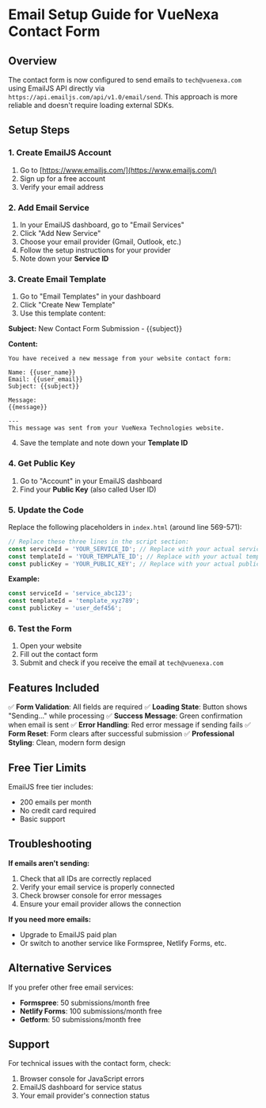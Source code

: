 # Email Setup Guide for VueNexa Contact Form

## Overview
The contact form is now configured to send emails to `tech@vuenexa.com` using EmailJS API directly via `https://api.emailjs.com/api/v1.0/email/send`. This approach is more reliable and doesn't require loading external SDKs.

## Setup Steps

### 1. Create EmailJS Account
1. Go to [https://www.emailjs.com/](https://www.emailjs.com/)
2. Sign up for a free account
3. Verify your email address

### 2. Add Email Service
1. In your EmailJS dashboard, go to "Email Services"
2. Click "Add New Service"
3. Choose your email provider (Gmail, Outlook, etc.)
4. Follow the setup instructions for your provider
5. Note down your **Service ID**

### 3. Create Email Template
1. Go to "Email Templates" in your dashboard
2. Click "Create New Template"
3. Use this template content:

**Subject:** New Contact Form Submission - {{subject}}

**Content:**
```
You have received a new message from your website contact form:

Name: {{user_name}}
Email: {{user_email}}
Subject: {{subject}}

Message:
{{message}}

---
This message was sent from your VueNexa Technologies website.
```

4. Save the template and note down your **Template ID**

### 4. Get Public Key
1. Go to "Account" in your EmailJS dashboard
2. Find your **Public Key** (also called User ID)

### 5. Update the Code
Replace the following placeholders in `index.html` (around line 569-571):

```javascript
// Replace these three lines in the script section:
const serviceId = 'YOUR_SERVICE_ID'; // Replace with your actual service ID
const templateId = 'YOUR_TEMPLATE_ID'; // Replace with your actual template ID  
const publicKey = 'YOUR_PUBLIC_KEY'; // Replace with your actual public key
```

**Example:**
```javascript
const serviceId = 'service_abc123';
const templateId = 'template_xyz789';
const publicKey = 'user_def456';
```

### 6. Test the Form
1. Open your website
2. Fill out the contact form
3. Submit and check if you receive the email at `tech@vuenexa.com`

## Features Included

✅ **Form Validation**: All fields are required
✅ **Loading State**: Button shows "Sending..." while processing
✅ **Success Message**: Green confirmation when email is sent
✅ **Error Handling**: Red error message if sending fails
✅ **Form Reset**: Form clears after successful submission
✅ **Professional Styling**: Clean, modern form design

## Free Tier Limits

EmailJS free tier includes:
- 200 emails per month
- No credit card required
- Basic support

## Troubleshooting

**If emails aren't sending:**
1. Check that all IDs are correctly replaced
2. Verify your email service is properly connected
3. Check browser console for error messages
4. Ensure your email provider allows the connection

**If you need more emails:**
- Upgrade to EmailJS paid plan
- Or switch to another service like Formspree, Netlify Forms, etc.

## Alternative Services

If you prefer other free email services:
- **Formspree**: 50 submissions/month free
- **Netlify Forms**: 100 submissions/month free
- **Getform**: 50 submissions/month free

## Support

For technical issues with the contact form, check:
1. Browser console for JavaScript errors
2. EmailJS dashboard for service status
3. Your email provider's connection status

